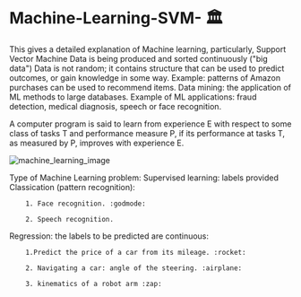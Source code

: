 # Machine-Learning-SVM- :classical_building:
This gives a detailed explanation of Machine learning, particularly, Support Vector Machine
Data is being produced and sorted continuously ("big data")
Data is not random; it contains structure that can be used to predict outcomes, or gain knowledge in some way.
Example: patterns of Amazon purchases can be used to  recommend items.
Data mining: the application of ML methods to large databases.
Example of ML applications: fraud detection, medical diagnosis, speech or face recognition.

A computer program is said to learn from experience E with respect to some class of tasks T and performance measure P, if its performance at tasks T, as measured by P, improves with experience E.



![machine_learning_image](https://user-images.githubusercontent.com/72225471/171360238-f099039f-3931-4f3a-8d9a-53f0001c0fa4.png)


Type of Machine Learning problem:
Supervised learning: labels provided
	Classication  (pattern recognition):
	
		1. Face recognition. :godmode:
		
		2. Speech recognition.
		
Regression: the labels to be predicted are continuous:

		1.Predict the price of a car from its mileage. :rocket:
		
		2. Navigating a car: angle of the steering. :airplane:
		
 		3. kinematics of a robot arm :zap:

